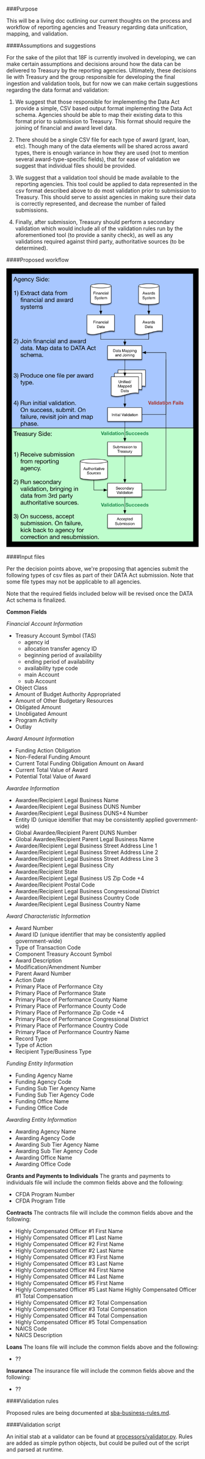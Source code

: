 ###Purpose

This will be a living doc outlining our current thoughts on the process and workflow of reporting agencies and Treasury regarding data unification, mapping, and validation.

####Assumptions and suggestions

For the sake of the pilot that 18F is currently involved in developing, we can make certain assumptions and decisions around how the data can be delivered to Treasury by the reporting agencies. Ultimately, these decisions lie with Treasury and the group responsible for developing the final ingestion and validation tools, but for now we can make certain suggestions regarding the data format and validation:

1. We suggest that those responsible for implementing the Data Act provide a simple, CSV based output format implementing the Data Act schema. Agencies should be able to map their existing data to this format prior to submission to Treasury. This format should require the joining of financial and award level data.

2. There should be a single CSV file for each type of award (grant, loan, etc). Though many of the data elements will be shared across award types, there is enough variance in how they are used (not to mention several award-type-specific fields), that for ease of validation we suggest that individual files should be provided.

3. We suggest that a validation tool should be made available to the reporting agencies. This tool could be applied to data represented in the csv format described above to do most validation prior to submission to Treasury. This should serve to assist agencies in making sure their data is correctly represented, and decrease the number of failed submissions.

4. Finally, after submission, Treasury should perform a secondary validation which would include all of the validation rules run by the aforementioned tool (to provide a sanity check), as well as any validations required against third party, authoritative sources (to be determined).

####Proposed workflow

![Workflow diagram](updated-validation-flow.png)

####Input files

Per the decision points above, we're proposing that agencies submit the following types of csv files as part of their DATA Act submission. Note that some file types may not be applicable to all agencies.

Note that the required fields included below will be revised once the DATA Act schema is finalized.

**Common Fields**

*Financial Account Information*
* Treasury Account Symbol (TAS)
    * agency id
    * allocation transfer agency ID
    * beginning period of availability
    * ending period of availability
    * availability type code
    * main Account
    * sub Account
* Object Class
* Amount of Budget Authority Appropriated
* Amount of Other Budgetary Resources
* Obligated Amount
* Unobligated Amount
* Program Activity
* Outlay

*Award Amount Information*
* Funding Action Obligation
* Non-Federal Funding Amount
* Current Total Funding Obligation Amount on Award
* Current Total Value of Award
* Potential Total Value of Award

*Awardee Information*
* Awardee/Recipient Legal Business Name
* Awardee/Recipient Legal Business DUNS Number
* Awardee/Recipient Legal Business DUNS+4 Number
* Entity ID (unique identifier that may be consistently applied government-wide)
* Global Awardee/Recipient Parent DUNS Number
* Global Awardee/Recipient Parent Legal Business Name
* Awardee/Recipient Legal Business Street Address Line 1
* Awardee/Recipient Legal Business Street Address Line 2
* Awardee/Recipient Legal Business Street Address Line 3
* Awardee/Recipient Legal Business City
* Awardee/Recipient State
* Awardee/Recipient Legal Business  US Zip Code +4
* Awardee/Recipient Postal Code
* Awardee/Recipient Legal Business Congressional District
* Awardee/Recipient Legal Business Country Code
* Awardee/Recipient Legal Business Country Name

*Award Characteristic Information*
* Award Number
* Award ID (unique identifier that may be consistently applied government-wide)
* Type of Transaction Code
* Component Treasury Account Symbol
* Award Description
* Modification/Amendment Number
* Parent Award Number
* Action Date
* Primary Place of Performance City
* Primary Place of Performance State
* Primary Place of Performance County Name
* Primary Place of Performance County Code
* Primary Place of Performance Zip Code +4
* Primary Place of Performance Congressional District
* Primary Place of Performance Country Code
* Primary Place of Performance Country Name
* Record Type
* Type of Action
* Recipient Type/Business Type

*Funding Entity Information*
* Funding Agency Name
* Funding Agency Code
* Funding Sub Tier  Agency Name
* Funding Sub Tier  Agency Code
* Funding Office Name
* Funding Office Code

*Awarding Entity Information*
* Awarding Agency Name
* Awarding Agency Code
* Awarding Sub Tier Agency Name
* Awarding Sub Tier Agency Code
* Awarding Office Name
* Awarding Office Code

**Grants and Payments to Individuals**
The grants and payments to individuals file will include the common fields above and the following:
* CFDA Program Number
* CFDA Program Title

**Contracts**
The contracts file will include the common fields above and the following:
* Highly Compensated Officer #1 First Name
* Highly Compensated Officer #1 Last Name
* Highly Compensated Officer #2 First Name
* Highly Compensated Officer #2 Last Name
* Highly Compensated Officer #3 First Name
* Highly Compensated Officer #3 Last Name
* Highly Compensated Officer #4 First Name
* Highly Compensated Officer #4 Last Name
* Highly Compensated Officer #5 First Name
* Highly Compensated Officer #5 Last Name
Highly Compensated Officer #1 Total Compensation
* Highly Compensated Officer #2 Total Compensation
* Highly Compensated Officer #3 Total Compensation
* Highly Compensated Officer #4 Total Compensation
* Highly Compensated Officer #5 Total Compensation
* NAICS Code
* NAICS Description

**Loans**
The loans file will include the common fields above and the following:

* ??

**Insurance**
The insurance file will include the common fields above and the following:

* ??

####Validation rules

Proposed rules are being documented at [sba-business-rules.md](sba-business-rules.md).

####Validation script

An initial stab at a validator can be found at [processors/validator.py](processors/validator.py). Rules are added as simple python objects, but could be pulled out of the script and parsed at runtime.
